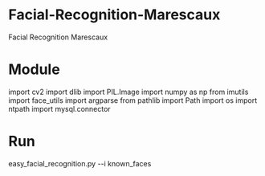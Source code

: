 # Facial-Recognition-Marescaux
Facial Recognition Marescaux
# Module
import cv2
import dlib
import PIL.Image
import numpy as np
from imutils import face_utils
import argparse
from pathlib import Path
import os
import ntpath
import mysql.connector

# Run
easy_facial_recognition.py --i known_faces
